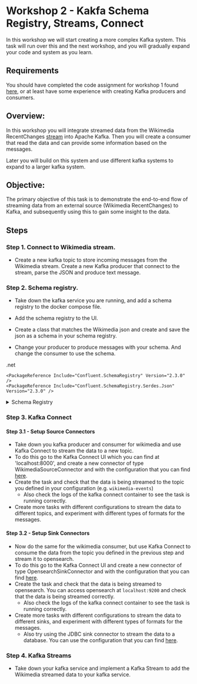 # Workshop 2 - Kakfa Schema Registry, Streams, Connect

In this workshop we will start creating a more complex Kafka system. This task will run over this and the next workshop, and you will gradually expand your code and system as you learn.

## Requirements

You should have completed the code assignment for workshop 1 found [here](../workshop1/2%20-%20Code/README.md), or at least have some experience with creating Kafka producers and consumers.

## Overview:
In this workshop you will integrate streamed data from the Wikimedia RecentChanges [stream](stream.wikimedia.org/v2/stream/recentchange) into Apache Kafka. Then you will create a consumer that read the data and can provide some information based on the messages.

Later you will build on this system and use different kafka systems to expand to a larger kafka system.

## Objective:
The primary objective of this task is to demonstrate the end-to-end flow of streaming data from an external source (Wikimedia RecentChanges) to Kafka, and subsequently using this to gain some insight to the data.

## Steps

### Step 1. Connect to Wikimedia stream.

- Create a new kafka topic to store incoming messages from the Wikimedia stream. Create a new Kafka producer that connect to the stream, parse the JSON and produce text message.

### Step 2. Schema registry.

- Take down the kafka service you are running, and add a schema registry to the docker compose file.

- Add the schema registry to the UI.

- Create a class that matches the Wikimedia json and create and save the json as a schema in your schema registry.

- Change your producer to produce messages with your schema. And change the consumer to use the schema.

.net
```csproj
<PackageReference Include="Confluent.SchemaRegistry" Version="2.3.0" />
<PackageReference Include="Confluent.SchemaRegistry.Serdes.Json" Version="2.3.0" />
```

<details>
<summary> Schema Registry </summary>

### Config

```yml
  schema-registry:
    container_name: schema-registry
    image: bitnami/schema-registry
    ports:
      - "8081:8081"
    depends_on:
      - kafka-0
    environment:
      - SCHEMA_REGISTRY_KAFKA_BROKERS=PLAINTEXT://kafka-0:9092
      - SCHEMA_REGISTRY_HOST_NAME=schema-registry
      - SCHEMA_REGISTRY_LISTENERS=http://schema-registry:8081
    volumes:
      - schema_data:/bitnami/schema
```

</details>

### Step 3. Kafka Connect

#### Step 3.1 - Setup Source Connectors
- Take down you kafka producer and consumer for wikimedia and use Kafka Connect to stream the data to a new topic.
- To do this go to the Kafka Connect UI which you can find at 'localhost:8000', and create a new connector of type WikimediaSourceConnector and with the configuration that you can find [here](/workshop2/2%20-%20Connect/connectorSrcs/properties/wikimedia-source.properties).
- Create the task and check that the data is being streamed to the topic you defined in your configuration (e.g. `wikimedia-events`)
  - Also check the logs of the kafka connect container to see the task is running correctly.
- Create more tasks with different configurations to stream the data to different topics, and experiment with different types of formats for the messages.

#### Step 3.2 - Setup Sink Connectors
- Now do the same for the wikimedia consumer, but use Kafka Connect to consume the data from the topic you defined in the previous step and stream it to opensearch.
- To do this go to the Kafka Connect UI and create a new connector of type OpensearchSinkConnector and with the configuration that you can find [here](/workshop2/2%20-%20Connect/connectorSrcs/properties/opensearch-sink.properties).
- Create the task and check that the data is being streamed to opensearch. You can access opensearch at `localhost:9200` and check that the data is being streamed correctly.
  - Also check the logs of the kafka connect container to see the task is running correctly.
- Create more tasks with different configurations to stream the data to different sinks, and experiment with different types of formats for the messages.
  - Also try using the JDBC sink connector to stream the data to a database. You can use the configuration that you can find [here](/workshop2/2%20-%20Connect/connectorSrcs/properties/postgres-sink.properties).


### Step 4. Kafka Streams

- Take down your kafka service and implement a Kafka Stream to add the Wikimedia streamed data to your kafka service.

